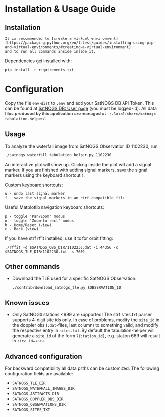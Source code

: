 # Installation & Usage Guide

## Installation

```{note}
It is recommended to [create a virtual environment](https://packaging.python.org/en/latest/guides/installing-using-pip-and-virtual-environments/#creating-a-virtual-environment)
and to run all commands inside inside it.
```

Dependencies get installed with:
```
pip install -r requirements.txt
```

# Configuration

Copy the file `env-dist` to `.env` and add your SatNOGS DB API Token. This can be found at [SatNOGS DB: User page](https://db.satnogs.org/users/edit) (you must be logged-id).
All data files produced by this application are managed at `~/.local/share/satnogs-tabulation-helper/`.

## Usage

To analyze the waterfall image from SatNOGS Observation ID 1102230, run

```bash
./satnogs_waterfall_tabulation_helper.py 1102230
```

An interactive plot will show up.
Clicking inside the plot will add a signal marker.
If you are finished with adding signal markers,
save the signal markers using the keyboard shortcut `f`.

Custom keyboard shortcuts:
```text
u - undo last signal marker
f - save the signal markers in an strf-compatible file
```

Useful Matplotlib navigation keyboard shortcuts:
```text
p - toggle 'Pan/Zoom' modus
o - toggle 'Zoom-to-rect' modus
h - Home/Reset (view)
c - Back (view)
```

If you have strf rffit installed, use it to for orbit fitting:
```
./rffit -d $SATNOGS_OBS_DIR/1102230.dat -i 44356 -c $SATNOGS_TLE_DIR/1102230.txt -s 7669
```

## Other commands

- Download the TLE used for a specific SatNOGS Observation:
  ```
  ./contrib/download_satnogs_tle.py $OBSERVATION_ID
  ```

## Known issues

- Only SatNOGS stations <999 are supported! The strf sites.txt parser supports 4-digit site ids only.
  In case of problems, modity the `site_id` in the doppler obs (`.dat`-files, last column) to something valid,
  and modify the respective entry in `sites.txt`. By default the tabulation-helper will generate a `site_id` of
  the form `7{station_id}`, e.g. station 669 will result in `site_id=7669`.

## Advanced configuration

For backward compatibility all data paths can be customized. The following configuration fields are available:
- `SATNOGS_TLE_DIR`
- `SATNOGS_WATERFALL_IMAGES_DIR`
- `SATNOGS_ARTIFACTS_DIR`
- `SATNOGS_DOPPLER_OBS_DIR`
- `SATNOGS_OBSERVATIONS_DIR`
- `SATNOGS_SITES_TXT`
